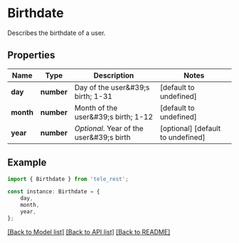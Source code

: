 # Birthdate

Describes the birthdate of a user.

## Properties

Name | Type | Description | Notes
------------ | ------------- | ------------- | -------------
**day** | **number** | Day of the user\&#39;s birth; 1-31 | [default to undefined]
**month** | **number** | Month of the user\&#39;s birth; 1-12 | [default to undefined]
**year** | **number** | *Optional*. Year of the user\&#39;s birth | [optional] [default to undefined]

## Example

```typescript
import { Birthdate } from 'tele_rest';

const instance: Birthdate = {
    day,
    month,
    year,
};
```

[[Back to Model list]](../README.md#documentation-for-models) [[Back to API list]](../README.md#documentation-for-api-endpoints) [[Back to README]](../README.md)
